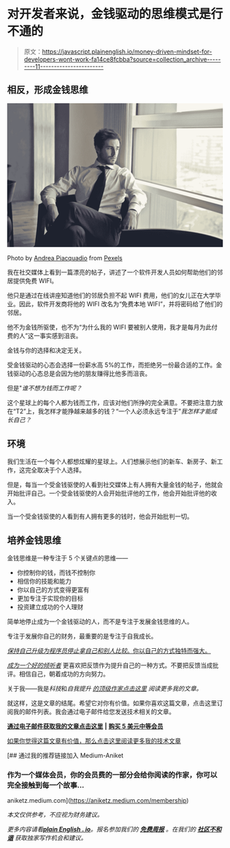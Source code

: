 # 对开发者来说，金钱驱动的思维模式是行不通的

> 原文：<https://javascript.plainenglish.io/money-driven-mindset-for-developers-wont-work-fa14ce8fcbba?source=collection_archive---------11----------------------->

## 相反，形成金钱思维

![](img/c4c4c200b2961956ceafdc4dc002b557.png)

Photo by [Andrea Piacquadio](https://www.pexels.com/@olly?utm_content=attributionCopyText&utm_medium=referral&utm_source=pexels) from [Pexels](https://www.pexels.com/photo/man-wearing-white-dress-shirt-and-black-necktie-716411/?utm_content=attributionCopyText&utm_medium=referral&utm_source=pexels)

我在社交媒体上看到一篇漂亮的帖子，讲述了一个软件开发人员如何帮助他们的邻居提供免费 WIFI。

他只是通过在线讲座知道他们的邻居负担不起 WIFI 费用，他们的女儿正在大学毕业。因此，软件开发商将他的 WIFI 改名为“免费本地 WIFI”，并将密码给了他们的邻居。

他不为金钱所驱使，也不为“为什么我的 WIFI 要被别人使用，我才是每月为此付费的人”这一事实感到沮丧。

金钱与你的选择和决定无关。

受金钱驱动的心态会选择一份薪水高 5%的工作，而拒绝另一份最合适的工作。金钱驱动的心态总是会因为他的朋友赚得比他多而沮丧。

但是"*谁不想为钱而工作呢？*

这个星球上的每个人都为钱而工作，应该对他们所挣的完全满意。不要把注意力放在“T2”上，我怎样才能挣越来越多的钱？“一个人必须永远专注于”*我怎样才能成长自己？*

## 环境

我们生活在一个每个人都想炫耀的星球上。人们想展示他们的新车、新房子、新工作，这完全取决于个人选择。

但是，每当一个受金钱驱使的人看到社交媒体上有人拥有大量金钱的帖子，他就会开始批评自己。一个受金钱驱使的人会开始批评他的工作，他会开始批评他的收入。

当一个受金钱驱使的人看到有人拥有更多的钱时，他会开始批判一切。

## 培养金钱思维

金钱思维是一种专注于 5 个关键点的思维——

*   你控制你的钱，而钱不控制你
*   相信你的技能和能力
*   你以自己的方式变得更富有
*   更加专注于实现你的目标
*   投资建立成功的个人理财

简单地停止成为一个金钱驱动的人，而不是专注于发展金钱思维的人。

专注于发展你自己的财务，最重要的是专注于自我成长。

[*保持自己升级为程序员*](/steps-i-follow-to-keep-myself-upgraded-as-a-programmer-25737d953fa7)[*停止拿自己和别人比较*。你以自己的方式独特而强大。](/stop-comparing-yourself-to-other-programmers-bbc2d5e46840)

[*成为一个好的倾听者*](/3-traits-of-silent-programmers-which-makes-them-unique-17c53e7c9d88) 更喜欢把反馈作为提升自己的一种方式。不要把反馈当成批评。相信自己，朝着成功的方向努力。

关于我——我是*科技*和*自我提升* [*的顶级作家点击这里*](https://aniketz.medium.com/) *阅读更多我的文章。*

就这样，这是文章的结尾。希望它对你有价值。如果你喜欢这篇文章，点击这里订阅我的邮件列表。我会通过电子邮件给您发送技术相关的文章。

[**通过电子邮件获取我的文章点击这里**](https://aniketz.medium.com/subscribe) **|** [**购买 5 美元中等会员**](https://aniketz.medium.com/membership)

[如果你觉得这篇文章有价值，那么点击这里阅读更多我的技术文章](https://aniketz.medium.com/)

[](https://aniketz.medium.com/membership) [## 通过我的推荐链接加入 Medium-Aniket

### 作为一个媒体会员，你的会员费的一部分会给你阅读的作家，你可以完全接触到每一个故事…

aniketz.medium.com](https://aniketz.medium.com/membership) 

*本文仅供参考，不应视为财务建议。*

*更多内容请看*[***plain English . io***](http://plainenglish.io/)*。报名参加我们的* [***免费周报***](http://newsletter.plainenglish.io/) *。在我们的* [***社区不和谐***](https://discord.gg/GtDtUAvyhW) *获取独家写作机会和建议。*